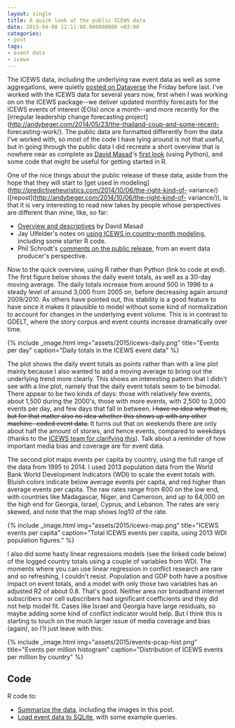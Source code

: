 ```yaml
--- 
layout: single
title: A quick look at the public ICEWS data 
date: 2015-04-08 12:11:08.000000000 +03:00 
categories:
- post
tags: 
- event data 
- icews
---
```


The ICEWS data, including the underlying raw event data as well as some
aggregations, were quietly [posted on
Dataverse](http://thedata.harvard.edu/dvn/dv/icews) the Friday before last.
I've worked with the ICEWS data for several years now, first when I was
working on on the ICEWS package--we deliver updated monthly forecasts for the
ICEWS events of interest (EOIs) once a month--and more recently for the
[irregular leadership change forecasting
project](http://andybeger.com/2014/05/23/the-thailand-coup-and-some-recent-
forecasting-work/). The public data are formatted differently from the data
I've worked with, so most of the code I have lying around is not that useful,
but in going through the public data I did recreate a short overview that is
nowhere near as complete as [David Masad](http://www.davidmasad.com)'s [first
look](http://nbviewer.ipython.org/gist/dmasad/f79ce5abfd4fb61d253b) (using
Python), and some code that might be useful for getting started in R.

One of the nice things about the public release of these data, aside from the
hope that they will start to [get used in
modeling](http://predictiveheuristics.com/2014/10/06/the-right-kind-of-
variance/) ([repost](http://andybeger.com/2014/10/06/the-right-kind-of-
variance/)), is that it is very interesting to read new takes by people whose
perspectives are different than mine, like, so far:

  - [Overview and descriptives](http://nbviewer.ipython.org/gist/dmasad/f79ce5abfd4fb61d253b) by David Masad
  - Jay Ulfelder's notes on [using ICEWS in country-month modeling](https://dartthrowingchimp.wordpress.com/2015/04/03/down-the-country-month-rabbit-hole/), including some starter R code.
  - Phil Schrodt's [comments on the public release](https://asecondmouse.wordpress.com/2015/03/30/seven-observations-on-the-newly-released-icews-data/), from an event data producer's perspective.

Now to the quick overview, using R rather than Python (link to code at end).
The first figure below shows the daily event totals, as well as a 30-day
moving average. The daily totals increase from around 500 in 1996 to a steady
level of around 3,000 from 2005 on, before decreasing again around 2009/2010.
As others have pointed out, this stability is a good feature to have since it
makes it plausible to model without some kind of normalization to account for
changes in the underlying event volume. This is in contrast to GDELT, where
the story corpus and event counts increase dramatically over time.

{% include _image.html img="assets/2015/icews-daily.png" title="Events per day" caption="Daily totals in the ICEWS event data" %}

The plot shows the daily event totals as points rather than with a line plot
mainly because I also wanted to add a moving average to bring out the
underlying trend more clearly. This shows an interesting pattern that I didn't
see with a line plot, namely that the daily event totals seem to be bimodal.
There appear to be two kinds of days: those with relatively few events, about
1,500 during the 2000's, those with more events, with 2,500 to 3,000 events
per day, and few days that fall in between. ~~I have no idea why that is,
but for that matter also no idea whether this shows up with any other machine-
coded event data.~~ It turns out that on weekends there are only about
half the amount of stories, and hence events, compared to weekdays (thanks to
the [ICEWS team for clarifying
this](https://twitter.com/icews/status/585788549221482496)). Talk about a
reminder of how important media bias and coverage are for event data.

The second plot maps events per capita by country, using the full range of the
data from 1995 to 2014. I used 2013 population data from the World Bank World
Development Indicators (WDI) to scale the event totals with. Bluish colors
indicate below average events per capita, and red higher than average events
per capita. The raw rates range from 600 on the low end, with countries like
Madagascar, Niger, and Cameroon, and up to 64,000 on the high end for Georgia,
Israel, Cyprus, and Lebanon. The rates are very skewed, and note that the map
shows log10 of the rate.

{% include _image.html img="assets/2015/icews-map.png" title="ICEWS events per capita" caption="Total ICEWS events per capita, using 2013 WDI population figures." %}

I also did some hasty linear regressions models (see the linked code below) of
the logged country totals using a couple of variables from WDI. The moments
where you can use linear regression in conflict research are rare and so
refreshing, I couldn't resist. Population and GDP both have a positive impact
on event totals, and a model with only those two variables has an adjusted R2
of about 0.8. That's good. Neither area nor broadband internet subscribers nor
cell subscribers had significant coefficients and they did not help model fit.
Cases like Israel and Georgia have large residuals, so maybe adding some kind
of conflict indicator would help. But I think this is starting to touch on the
much larger issue of media coverage and bias (again), so I'll just leave with
this:

{% include _image.html img="assets/2015/events-pcap-hist.png" title="Events per million histogram" caption="Distribution of ICEWS events per million by country" %}

## Code

R code to:

  - [Summarize the data](https://github.com/andybega/mireg-blogs/tree/master/icews-public), including the images in this post.
  - [Load event data to SQLite](https://github.com/andybega/mireg-blogs/blob/master/icews-public/icews-to-sql.r), with some example queries.




